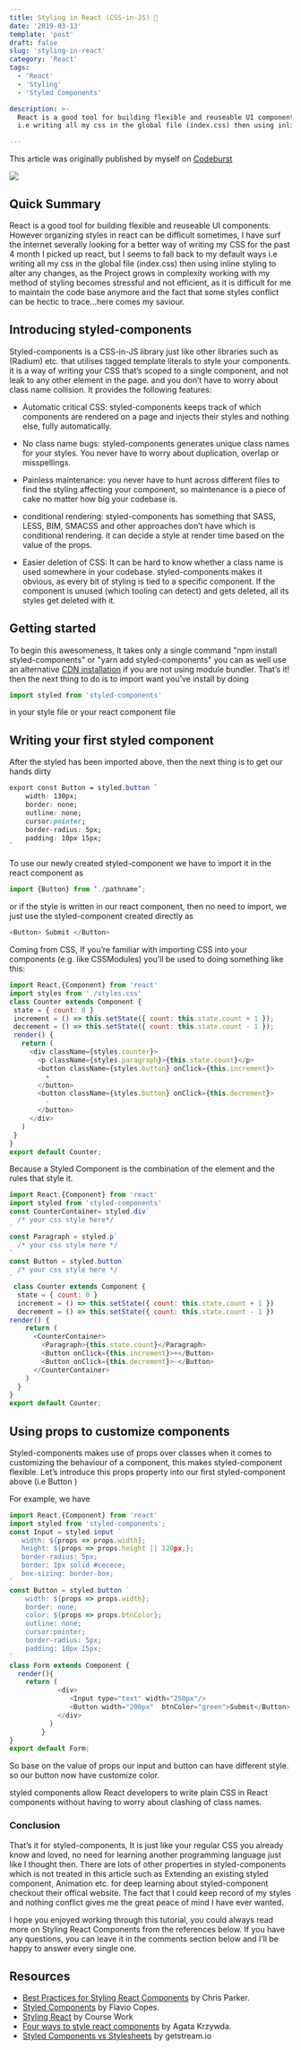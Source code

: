 ```yaml
---
title: Styling in React (CSS-in-JS) 💅
date: '2019-03-13'
template: 'post'
draft: false
slug: 'styling-in-react'
category: 'React'
tags:
  - 'React'
  - 'Styling'
  - 'Styled Components'

description: >-
  React is a good tool for building flexible and reuseable UI components. However organizing styles in react can be difficult sometimes, I have surf the internet severally looking for a better way of writing my CSS for the past 4 month I picked up react, but I seems to fall back to my default ways 
  i.e writing all my css in the global file (index.css) then using inline styling to alter any changes, as the Project grows in complexity working with my method of styling becomes stressful and not efficient, as it is difficult for me to maintain the code base anymore and the fact that some styles conflict can be hectic to trace.

---
```


This article was originally published by myself on [Codeburst](https://codeburst.io/styling-in-react-css-in-js-47a68c15a770)

![](https://res.cloudinary.com/chisom5/image/upload/v1618336928/styled.png)

## Quick Summary

React is a good tool for building flexible and reuseable UI components. However organizing styles in react can be difficult sometimes, I have surf the internet severally looking for a better way of writing my CSS for the past 4 month I picked up react, but I seems to fall back to my default ways i.e writing all my css in the global file (index.css) then using inline styling to alter any changes, as the Project grows in complexity working with my method of styling becomes stressful and not efficient, as it is difficult for me to maintain the code base anymore and the fact that some styles conflict can be hectic to trace...here comes my saviour.

## Introducing styled-components

Styled-components is a CSS-in-JS library just like other libraries such as (Radium) etc. that utilises tagged template literals to style your components. it is a way of writing your CSS that’s scoped to a single component, and not leak to any other element in the page. and you don’t have to worry about class name collision. It provides the following features:

- Automatic critical CSS: styled-components keeps track of which components are rendered on a page and injects their styles and nothing else, fully automatically.

- No class name bugs: styled-components generates unique class names for your styles. You never have to worry about duplication, overlap or misspellings.

- Painless maintenance: you never have to hunt across different files to find the styling affecting your component, so maintenance is a piece of cake no matter how big your codebase is.

- conditional rendering: styled-components has something that SASS, LESS, BIM, SMACSS and other approaches don’t have which is conditional rendering. it can decide a style at render time based on the value of the props.

- Easier deletion of CSS: It can be hard to know whether a class name is used somewhere in your codebase. styled-components makes it obvious, as every bit of styling is tied to a specific component. If the component is unused (which tooling can detect) and gets deleted, all its styles get deleted with it.

## Getting started

To begin this awesomeness, It takes only a single command "npm install styled-components" or "yarn add styled-components" you can as well use an alternative [CDN installation](https://unpkg.com/styled-components@5.2.3/dist/styled-components.min.js) if you are not using module bundler. That’s it! then the next thing to do is to import want you’ve install by doing 

```js
import styled from 'styled-components'

```
in your style file or your react component file

## Writing your first styled component 

After the styled has been imported above, then the next thing is to get our hands dirty 

```css
export const Button = styled.button `
    width: 130px;
    border: none;
    outline: none;
    cursor:pointer;
    border-radius: 5px;
    padding: 10px 15px;
`
```
To use our newly created styled-component we have to import it in the react component as 
```js
import {Button} from ‘./pathname’;
```
or if the style is written in our react component, then no need to import, we just use the styled-component created directly as 
```js 
<Button> Submit </Button>
 ```
 Coming from CSS, If you’re familiar with importing CSS into your components (e.g. like CSSModules) you’ll be used to doing something like this:
 ```js
 import React,{Component} from 'react'
import styles from './styles.css'
class Counter extends Component {
  state = { count: 0 }
  increment = () => this.setState({ count: this.state.count + 1 });
  decrement = () => this.setState({ count: this.state.count - 1 });
  render() {
    return (
      <div className={styles.counter}>
        <p className={styles.paragraph}>{this.state.count}</p>
        <button className={styles.button} onClick={this.increment}>
          +
        </button>
        <button className={styles.button} onClick={this.decrement}>
          -
        </button>
      </div>
    )
  }
}
export default Counter;
```
Because a Styled Component is the combination of the element and the rules that style it.

``` js
import React,{Component} from 'react'
import styled from 'styled-components'
const CounterContainer= styled.div`
  /* your css style here*/
`
const Paragraph = styled.p`
  /* your css style here */
`
const Button = styled.button`
  /* your css style here */
`
 class Counter extends Component {
  state = { count: 0 }
  increment = () => this.setState({ count: this.state.count + 1 })
  decrement = () => this.setState({ count: this.state.count - 1 })
render() {
    return (
      <CounterContainer>
        <Paragraph>{this.state.count}</Paragraph>
        <Button onClick={this.increment}>+</Button>
        <Button onClick={this.decrement}>-</Button>
      </CounterContainer>
    )
  }
}
export default Counter;
```
## Using props to customize components

Styled-components makes use of props over classes when it comes to customizing the behaviour of a component, this makes styled-component flexible.
Let’s introduce this props property into our first styled-component above (i.e Button )

For example, we have 

```js
import React,{Component} from 'react'
import styled from 'styled-components';
const Input = styled.input ` 
   width: ${props => props.width};
   height: ${props => props.height || 120px;};
   border-radius: 5px;
   border: 1px solid #cecece;
   box-sizing: border-box;
`
const Button = styled.button `
    width: ${props => props.width};
    border: none;
    color: ${props => props.btnColor};    
    outline: none;   
    cursor:pointer;
    border-radius: 5px;
    padding: 10px 15px;
`
class Form extends Component {
  render(){
    return (
            <div>
               <Input type="text" width="250px"/>
               <Button width="200px"  btnColor="green">Submit</Button>
            </div>
          )
        }
}
export default Form;
```
So base on the value of props our input and button can have different style. so our button now have customize color.

styled components allow React developers to write plain CSS in React components without having to worry about clashing of class names.

### Conclusion

That’s it for styled-components, It is just like your regular CSS you already know and loved, no need for learning another programming language just like I thought then. There are lots of other properties in styled-components which is not treated in this article such as Extending an existing styled component, Animation etc. for deep learning about styled-component checkout their offical website. The fact that I could keep record of my styles and nothing conflict gives me the great peace of mind I have ever wanted.

I hope you enjoyed working through this tutorial, you could always read more on Styling React Components from the references below. If you have any questions, you can leave it in the comments section below and I’ll be happy to answer every single one.


## Resources

- [Best Practices for Styling React Components](https://app.pluralsight.com/guides/best-practices-styling-react-components) by Chris Parker.
- [Styled Components](https://flaviocopes.com/styled-components/) by Flavio Copes.
- [Styling React](https://coursework.vschool.io/styling-in-react/) by Course Work
- [Four ways to style react components](https://codeburst.io/4-four-ways-to-style-react-components-ac6f323da822) by Agata Krzywda.
- [Styled Components vs Stylesheets](https://getstream.io/blog/styled-components-vs-css-stylesheets/) by getstream.io
